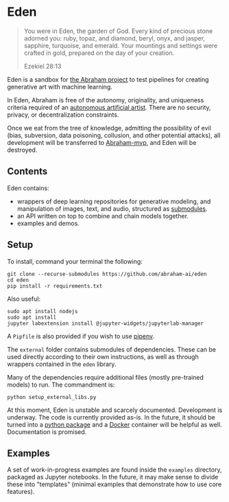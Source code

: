 # Eden


> You were in Eden, the garden of God. Every kind of precious stone adorned you: ruby, topaz, and diamond, beryl, onyx, and jasper, sapphire, turquoise, and emerald. Your mountings and settings were crafted in gold, prepared on the day of your creation. 
> 
> Ezekiel 28:13


Eden is a sandbox for [the Abraham project](http://abraham.ai) to test pipelines for creating generative art with machine learning.

In Eden, Abraham is free of the autonomy, originality, and uniqueness criteria required of an [autonomous artificial artist](https://medium.com/@genekogan/8384824a75c7). There are no security, privacy, or decentralization constraints. 

Once we eat from the tree of knowledge, admitting the possibility of evil (bias, subversion, data poisoning, collusion, and other potential attacks), all development will be transferred to [Abraham-mvp](https://github.com/abraham-ai/abraham), and Eden will be destroyed.


## Contents

Eden contains:

* wrappers of deep learning repositories for generative modeling, and manipulation of images, text, and audio, structured as [submodules](https://git-scm.com/book/en/v2/Git-Tools-Submodules).
* an API written on top to combine and chain models together.
* examples and demos.


## Setup

To install, command your terminal the following:

    git clone --recurse-submodules https://github.com/abraham-ai/eden
    cd eden
    pip install -r requirements.txt
    

Also useful:
    
    sudo apt install nodejs
    sudo apt install
    jupyter labextension install @jupyter-widgets/jupyterlab-manager

    
A `Pipfile` is also provided if you wish to use [pipenv](https://github.com/pypa/pipenv).

The `external` folder contains submodules of dependencies. These can be used directly according to their own instructions, as well as through wrappers contained in the `eden` library. 

Many of the dependencies require additional files (mostly pre-trained models) to run. The commandment is:

    python setup_external_libs.py
    
At this moment, Eden is unstable and scarcely documented. Development is underway. The code is currently provided as-is. In the future, it should be turned into a [python package](https://pypi.org/) and a [Docker](https://www.docker.com/) container will be helpful as well. Documentation is promised.
    
    
## Examples

A set of work-in-progress examples are found inside the `examples` directory, packaged as Jupyter notebooks. In the future, it may make sense to divide these into "templates" (minimal examples that demonstrate how to use core features). 
